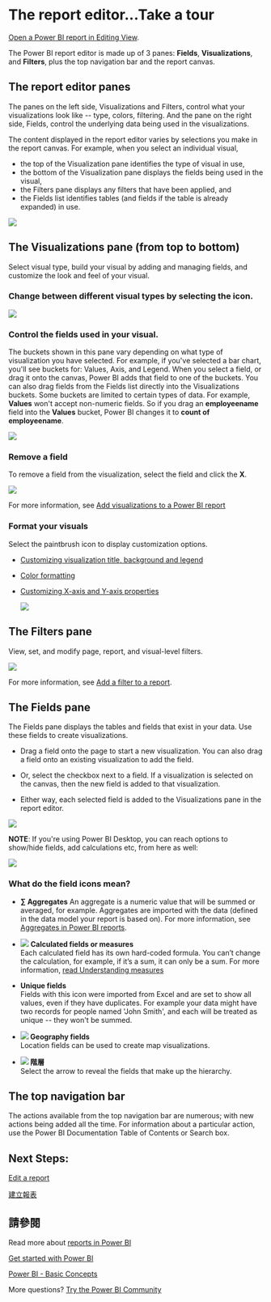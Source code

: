 <properties
   pageTitle="The report editor...Take a tour"
   description="The report editor...Take a tour."
   services="powerbi"
   documentationCenter=""
   authors="mihart"
   manager="mblythe"
   backup=""
   editor=""
   tags=""
   qualityFocus="no"
   qualityDate=""/>

<tags
   ms.service="powerbi"
   ms.devlang="NA"
   ms.topic="article"
   ms.tgt_pltfrm="NA"
   ms.workload="powerbi"
   ms.date="09/21/2016"
   ms.author="mihart"/>
# The report editor...Take a tour

<bpt id="p1">[</bpt>Open a Power BI report in Editing View<ept id="p1">](powerbi-service-go-from-reading-view-to-editing-view.md)</ept>.

The Power BI report editor is made up of 3 panes:  <bpt id="p1">**</bpt>Fields<ept id="p1">**</ept>, <bpt id="p2">**</bpt>Visualizations<ept id="p2">**</ept>, and <bpt id="p3">**</bpt>Filters<ept id="p3">**</ept>, plus the top navigation bar and the report canvas.  

## The report editor panes

The panes on the left side, Visualizations and Filters, control what your visualizations look like -- type, colors, filtering.  And the pane on the right side, Fields, control the underlying data being used in the visualizations. 

The content displayed in the report editor varies by selections you make in the report canvas.  For example, when you select an individual visual, 

-   the top of the Visualization pane identifies the type of visual in use, 
-   the bottom of the Visualization pane displays the fields being used in the visual,
-   the Filters pane displays any filters that have been applied, and
-   the Fields list identifies tables (and fields if the table is already expanded) in use.

![](media/powerbi-service-the-report-editor-take-a-tour/PBI_report_canvas.png)

## The Visualizations pane (from top to bottom)

Select visual type, build your visual by adding and managing fields, and customize the look and feel of your visual.

### Change between different visual types by selecting the icon.

![](media/powerbi-service-the-report-editor-take-a-tour/selectViz.png)

### Control the fields used in your visual.

The buckets shown in this pane vary depending on what type of visualization you have selected.  For example, if you've selected a bar chart, you'll see buckets for: Values, Axis, and Legend. When you select a field, or drag it onto the canvas, Power BI adds that field to one of the buckets.  You can also drag fields from the Fields list directly into the Visualizations buckets.  Some buckets are limited to certain types of data.  For example, <bpt id="p1">**</bpt>Values<ept id="p1">**</ept> won't accept non-numeric fields. So if you drag an <bpt id="p1">**</bpt>employeename<ept id="p1">**</ept> field into the <bpt id="p2">**</bpt>Values<ept id="p2">**</ept> bucket, Power BI changes it to <bpt id="p3">**</bpt>count of employeename<ept id="p3">**</ept>.

![](media/powerbi-service-the-report-editor-take-a-tour/power-bi-field-list.png)

### Remove a field

To remove a field from the visualization, select the field and click the <bpt id="p1">**</bpt>X<ept id="p1">**</ept>.

![](media/powerbi-service-the-report-editor-take-a-tour/deleteField.png)

For more information, see <bpt id="p1">[</bpt>Add visualizations to a Power BI report<ept id="p1">](powerbi-service-add-visualizations-to-a-report-i.md)</ept>

### Format your visuals

Select the paintbrush icon to display customization options. 

-   [Customizing  visualization title, background and legend](powerbi-service-tutorial-customize-visualization-title-background-and-legend.md)
-   [Color formatting](powerbi-service-getting-started-with-color-formatting-and-axis-properties.md)
-   [Customizing X-axis and Y-axis properties](powerbi-service-tutorial-customize-x-axis-and-y-axis-properties.md)

    ![](media/powerbi-service-the-report-editor-take-a-tour/power-bi-formatting.png)

## The Filters pane

View, set, and modify page, report, and visual-level filters.

![](media/powerbi-service-the-report-editor-take-a-tour/power-bi-filter-pane.png)

For more information, see <bpt id="p1">[</bpt>Add a filter to a report<ept id="p1">](powerbi-service-add-a-filter-to-a-report.md)</ept>.

## The Fields pane 

The Fields pane displays the tables and fields that exist in your data.  Use these fields to create visualizations.

-   Drag a field onto the page to start a new visualization.  You can also drag a field onto an existing visualization to add the field.

-   Or, select the checkbox next to a field.  If a visualization is selected on the canvas, then the new field is added to that visualization.

-   Either way, each selected field is added to the Visualizations pane in the report editor.

![](media/powerbi-service-the-report-editor-take-a-tour/reportFields.png)

<bpt id="p1">**</bpt>NOTE<ept id="p1">**</ept>: If you're using Power BI Desktop, you can reach options to show/hide fields, add calculations etc, from here as well:

![](media/powerbi-service-the-report-editor-take-a-tour/reportFieldsDesigner.png)

### What do the field icons mean?

- <bpt id="p1">**</bpt>∑ Aggregates<ept id="p1">**</ept> An aggregate is a numeric value that will be summed or averaged, for example. Aggregates are imported with the data (defined in the data model your report is based on).
  For more information, see <bpt id="p1">[</bpt>Aggregates in Power BI reports<ept id="p1">](powerbi-service-aggregates.md)</ept>.

-  ![](media/powerbi-service-the-report-editor-take-a-tour/PBI_calculated_icon.png) **Calculated fields or measures**  
    Each calculated field has its own hard-coded formula. You can’t change the calculation, for example, if it’s a sum, it can only be a sum. For more information, <bpt id="p1">[</bpt>read Understanding measures<ept id="p1">](powerbi-desktop-measures.md)</ept>

-  **Unique fields**  
    Fields with this icon were imported from Excel and are set to show all values, even if they have duplicates. For example your data might have two records for people named 'John Smith', and each will be treated as unique -- they won't be summed.  

-  **![](media/powerbi-service-the-report-editor-take-a-tour/PBI_geo_icon.png) Geography fields**  
    Location fields can be used to create map visualizations. 

-  **![](media/powerbi-service-the-report-editor-take-a-tour/power-bi-hierarchy-icon.png) 階層**  
    Select the arrow to reveal the fields that make up the hierarchy. 

## The top navigation bar
The actions available from the top navigation bar are numerous; with new actions being added all the time. For information about a particular action, use the Power BI Documentation Table of Contents or Search box.


## Next Steps:

[Edit a report](powerbi-service-interact-with-a-report-in-editing-view.md)

[建立報表](powerbi-service-create-a-new-report.md)


## 請參閱

Read more about <bpt id="p1">[</bpt>reports in Power BI<ept id="p1">](powerbi-service-reports.md)</ept>

[Get started with Power BI](powerbi-service-get-started.md)

[Power BI - Basic Concepts](powerbi-service-basic-concepts.md)﻿

More questions? [Try the Power BI Community](http://community.powerbi.com/)
